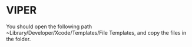 # VIPER


You should open the following path ~Library/Developer/Xcode/Templates/File Templates, and copy the files in the folder.
